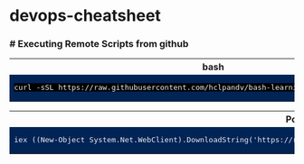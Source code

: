 # devops-cheatsheet

### # Executing Remote Scripts from github

<table>
<tr><th>bash</th></tr>
<tr><td bgcolor="#012456">

<pre style="background-color:#000000;color:#EEEDF0">
curl -sSL https://raw.githubusercontent.com/hclpandv/bash-learning/master/colors.sh | bash
</pre>
  
</td></tr> </table>
<!---      -->

<table>
<tr><th>PowerShell</th></tr>
<tr><td bgcolor="#012456">

<pre style="background-color:#012456;color:#EEEDF0">
iex ((New-Object System.Net.WebClient).DownloadString('https://raw.githubusercontent.com/hclpandv/devops-cheatsheet/master/demo.ps1'))
</pre>
  
</td></tr> </table>
<!---      -->

